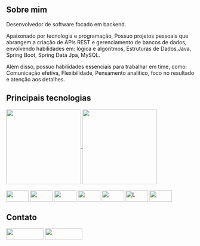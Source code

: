 ## Sobre mim

Desenvolvedor de software focado em backend.

Apaixonado por tecnologia e programação, Possuo projetos pessoais que abrangem a criação de APIs REST e gerenciamento de bancos de dados, envolvendo habilidades em: lógica e algoritmos, Estruturas de Dados,Java, Spring Boot, Spring Data Jpa, MySQL.

Além disso, possuo habilidades essenciais para trabalhar em time, como: Comunicação efetiva, Flexibilidade, Pensamento analítico, foco no resultado e atenção aos detalhes.

## Principais tecnologias
<a href="https://github.com/rafamaiadev/github-readme-stats">
  <img height=200 align="center" src="https://github-readme-stats.vercel.app/api?username=rafamaiadev&show_icons=true&theme=dracula" />
</a>
<a href="https://github.com/anuraghazra/convoychat">
  <img height=200 align="center" src="https://github-readme-stats.vercel.app/api/top-langs?username=rafamaiadev&layout=compact&langs_count=8&card_width=auto&show_icons=true&theme=dracula" />
</a>

<div style="display: inline_block"><br>
  <img align="center" alt="" height="30" width="60" src="https://img.shields.io/badge/Java-ED8B00?style=for-the-badge&logo=openjdk&logoColor=white">

  
  <img align="center" alt="" height="30" width="60" src="https://img.shields.io/badge/Spring-6DB33F?style=for-the-badge&logo=spring&logoColor=white">

  <img align="center" alt="" height="30" width="60" src="https://img.shields.io/badge/Hibernate-59666C?style=for-the-badge&logo=Hibernate&logoColor=white">

  
  <img align="center" alt="" height="30" width="60" src="https://img.shields.io/badge/MySQL-00000F?style=for-the-badge&logo=mysql&logoColor=white">

  
  <img align="center" alt="" height="30" width="60" src="https://img.shields.io/badge/GIT-E44C30?style=for-the-badge&logo=git&logoColor=white">

  
  <img align="center" alt="L" height="30" width="60" src="https://img.shields.io/badge/HTML5-E34F26?style=for-the-badge&logo=html5&logoColor=white">

  
  <img align="center" alt="" height="30" width="60" src="https://img.shields.io/badge/CSS3-1572B6?style=for-the-badge&logo=css3&logoColor=white">
</div>

## Contato
<a href="https://www.linkedin.com/in/raphaelmaia27" target="_blank"><img width="100" height="30" src="https://img.shields.io/badge/-LinkedIn-%230077B5?style=for-the-badge&logo=linkedin&logoColor=white" target="_blank"></a>
<a href = "mailto:rafamaiadev@gmail.com"><img width="100" height="30" src="https://img.shields.io/badge/Gmail-D14836?style=for-the-badge&logo=gmail&logoColor=white" target="_blank"></a>
